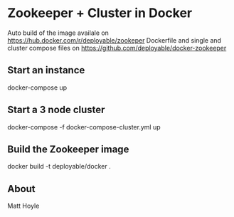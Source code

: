 # Zookeeper + Cluster in Docker

Auto build of the image availale on https://hub.docker.com/r/deployable/zookeper
Dockerfile and single and cluster compose files on https://github.com/deployable/docker-zookeeper

## Start an instance

docker-compose up 

## Start a 3 node cluster

docker-compose -f docker-compose-cluster.yml up

## Build the Zookeeper image

docker build -t deployable/docker .

## About

Matt Hoyle 

